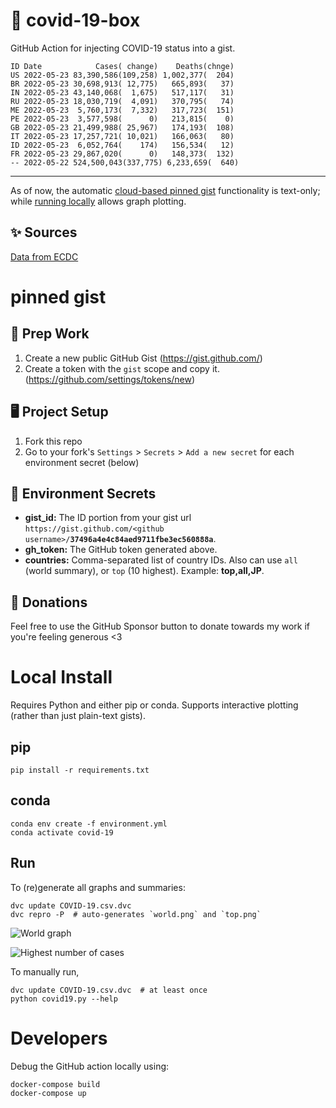 # 🏥 covid-19-box

GitHub Action for injecting COVID-19 status into a gist.

```
ID Date            Cases( change)    Deaths(chnge)
US 2022-05-23 83,390,586(109,258) 1,002,377(  204)
BR 2022-05-23 30,698,913( 12,775)   665,893(   37)
IN 2022-05-23 43,140,068(  1,675)   517,117(   31)
RU 2022-05-23 18,030,719(  4,091)   370,795(   74)
ME 2022-05-23  5,760,173(  7,332)   317,723(  151)
PE 2022-05-23  3,577,598(      0)   213,815(    0)
GB 2022-05-23 21,499,988( 25,967)   174,193(  108)
IT 2022-05-23 17,257,721( 10,021)   166,063(   80)
ID 2022-05-23  6,052,764(    174)   156,534(   12)
FR 2022-05-23 29,867,020(      0)   148,373(  132)
-- 2022-05-22 524,500,043(337,775) 6,233,659(  640)
```

---

As of now, the automatic [cloud-based pinned gist](#pinned-gist) functionality is text-only;
while [running locally](#local-install) allows graph plotting.

## ✨ Sources

[Data from ECDC](https://www.ecdc.europa.eu/en/publications-data/download-todays-data-geographic-distribution-covid-19-cases-worldwide)

# pinned gist

## 🎒 Prep Work
1. Create a new public GitHub Gist (https://gist.github.com/)
1. Create a token with the `gist` scope and copy it. (https://github.com/settings/tokens/new)

## 🖥 Project Setup
1. Fork this repo
1. Go to your fork's `Settings` > `Secrets` > `Add a new secret` for each environment secret (below)

## 🤫 Environment Secrets
- **gist_id:** The ID portion from your gist url `https://gist.github.com/<github username>/`**`37496a4e4c84aed9711fbe3ec560888a`**.
- **gh_token:** The GitHub token generated above.
- **countries:** Comma-separated list of country IDs. Also can use `all` (world summary), or `top` (10 highest). Example: **top,all,JP**.

## 💸 Donations

Feel free to use the GitHub Sponsor button to donate towards my work if you're feeling generous <3

# Local Install

Requires Python and either pip or conda. Supports interactive plotting (rather than just plain-text gists).

## pip

```
pip install -r requirements.txt
```

## conda

```
conda env create -f environment.yml
conda activate covid-19
```

## Run

To (re)generate all graphs and summaries:

```
dvc update COVID-19.csv.dvc
dvc repro -P  # auto-generates `world.png` and `top.png`
```

![World graph](world.png)

![Highest number of cases](top.png)

To manually run,

```
dvc update COVID-19.csv.dvc  # at least once
python covid19.py --help
```

# Developers

Debug the GitHub action locally using:

```
docker-compose build
docker-compose up
```
